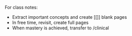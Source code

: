 
For class notes:
- Extract important concepts and create [[]] blank pages
- In free time, revisit, create full pages
- When mastery is achieved, transfer to /clinical